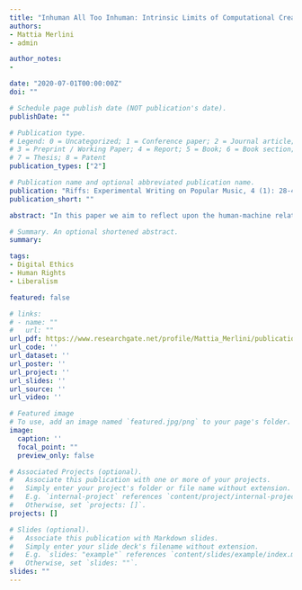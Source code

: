 ```yaml
---
title: "Inhuman All Too Inhuman: Intrinsic Limits of Computational Creativity in Music"
authors:
- Mattia Merlini
- admin

author_notes:
-

date: "2020-07-01T00:00:00Z"
doi: ""

# Schedule page publish date (NOT publication's date).
publishDate: ""

# Publication type.
# Legend: 0 = Uncategorized; 1 = Conference paper; 2 = Journal article;
# 3 = Preprint / Working Paper; 4 = Report; 5 = Book; 6 = Book section;
# 7 = Thesis; 8 = Patent
publication_types: ["2"]

# Publication name and optional abbreviated publication name.
publication: "Riffs: Experimental Writing on Popular Music, 4 (1): 28-47"
publication_short: ""

abstract: "In this paper we aim to reflect upon the human-machine relationship in creative contexts and, more precisely, on some of the limits that machines present when we take creativity into consideration. In particular, we want to raise some concerns about the possibility that machines can genuinely instantiate intelligence as we understand it (the thesis of strong artificial intelligence) and are therefore able to take our place as creative agents. However, even considering the more plausible positions regarding the potential abilities of artificial intelligence (e.g. machines’ ability to reproduce behaviours that seem intelligent: the thesis of weak artificial intelligence), we are convinced that there are still some discrepancies in comparing creativity between human beings and digital agents. After having argued against the plausibility of human-like intelligent (and creative) machines, we are going to present some actual cases of weak AIs in action, alongside some questions that – we argue – are surely more imminent and interesting than the science-fictional scenarios depicted by strong AIs supporters: should we underestimate the importance of having a body in the creation of music? And what can be said about our understanding of pleasure and meanings? And also, what role should we grant to all of those social aspects and values that are related to music and that define a large portion of the meaning of the music itself, especially in the field of popular music? To answer these questions, we will address four orders of issues concerning musical creation by referring to sociology of music, musical semiotics and embodied simulation. Thus, it will become evident that music is much more than just a sonic phenomenon, and this is something we should never disregard while trying to assess the role of creative machines."

# Summary. An optional shortened abstract.
summary: 

tags:
- Digital Ethics
- Human Rights
- Liberalism

featured: false

# links:
# - name: ""
#   url: ""
url_pdf: https://www.researchgate.net/profile/Mattia_Merlini/publication/343107721_Inhuman_All_Too_Inhuman_Intrinsic_Limits_of_Computational_Creativity_in_Music/links/5f171b3b299bf1720d56c9d2/Inhuman-All-Too-Inhuman-Intrinsic-Limits-of-Computational-Creativity-in-Music.pdf?_sg%5B0%5D=B7OAKXbLEpMfG1lHzHUhj4KyN4WLBBRxxMzmNeakCQCtrTFyuPc-n2j8gDJQVpIerLUW6O1JgIh_IZ92MyDUHg.tcUcNU81yqn5d67olwQgbhejqIimZJ0XFihEsBmwBlCejFGLp9MyG8VwW8Oml45LU1M8sGjBxtob56F9xXeI7Q&_sg%5B1%5D=SBQcR_kK-yAxsi00ku4A4av5ZJLefl0K6-8fqCQgLbjyK684kkjRs-RZvj7PokZV0yIb_UplLXYBwWjJanKjkkvfJOMjuAr9c0C_LmhrBwqW.tcUcNU81yqn5d67olwQgbhejqIimZJ0XFihEsBmwBlCejFGLp9MyG8VwW8Oml45LU1M8sGjBxtob56F9xXeI7Q&_iepl=
url_code: ''
url_dataset: ''
url_poster: ''
url_project: ''
url_slides: ''
url_source: ''
url_video: ''

# Featured image
# To use, add an image named `featured.jpg/png` to your page's folder. 
image:
  caption: ''
  focal_point: ""
  preview_only: false

# Associated Projects (optional).
#   Associate this publication with one or more of your projects.
#   Simply enter your project's folder or file name without extension.
#   E.g. `internal-project` references `content/project/internal-project/index.md`.
#   Otherwise, set `projects: []`.
projects: []

# Slides (optional).
#   Associate this publication with Markdown slides.
#   Simply enter your slide deck's filename without extension.
#   E.g. `slides: "example"` references `content/slides/example/index.md`.
#   Otherwise, set `slides: ""`.
slides: ""
---
```





